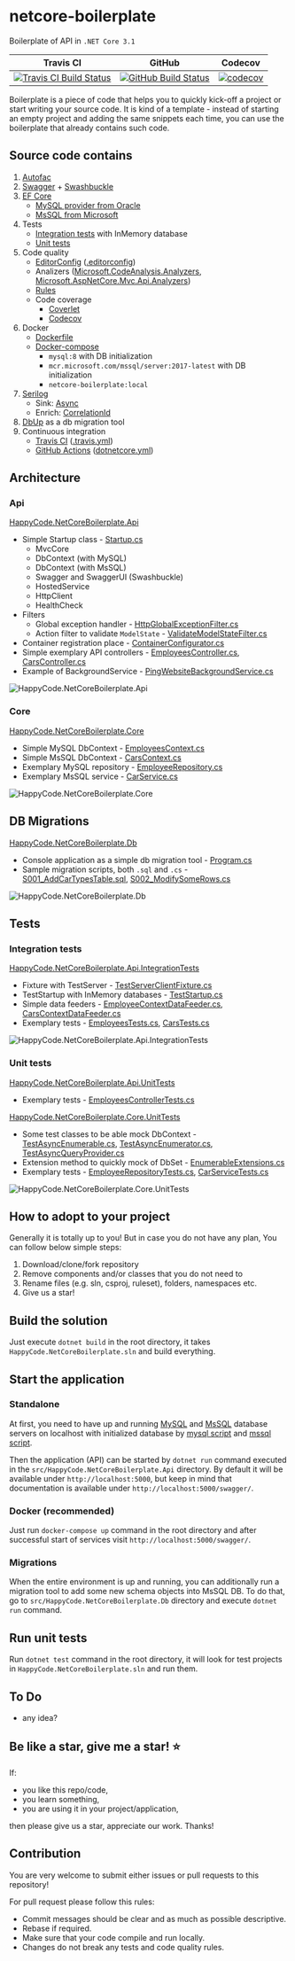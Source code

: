 # netcore-boilerplate

Boilerplate of API in `.NET Core 3.1`

| Travis CI     | GitHub        | Codecov       |
|:-------------:|:-------------:|:-------------:|
| [![Travis CI Build Status](https://travis-ci.com/lkurzyniec/netcore-boilerplate.svg?branch=master)](https://travis-ci.com/lkurzyniec/netcore-boilerplate) | [![GitHub Build Status](https://github.com/lkurzyniec/netcore-boilerplate/workflows/Build%20%26%20Test/badge.svg)](https://github.com/lkurzyniec/netcore-boilerplate/actions) | [![codecov](https://codecov.io/gh/lkurzyniec/netcore-boilerplate/branch/master/graph/badge.svg)](https://codecov.io/gh/lkurzyniec/netcore-boilerplate) |

Boilerplate is a piece of code that helps you to quickly kick-off a project or start writing your source code. It is kind of a template - instead
of starting an empty project and adding the same snippets each time, you can use the boilerplate that already contains such code.

## Source code contains

1. [Autofac](https://autofac.org/)
1. [Swagger](https://swagger.io/) + [Swashbuckle](https://github.com/domaindrivendev/Swashbuckle)
1. [EF Core](https://docs.microsoft.com/ef/)
    * [MySQL provider from Oracle](https://dev.mysql.com/doc/connector-net/en/connector-net-entityframework-core.html)
    * [MsSQL from Microsoft](https://github.com/aspnet/EntityFrameworkCore/)
1. Tests
    * [Integration tests](test/HappyCode.NetCoreBoilerplate.Api.IntegrationTests/EmployeesTests.cs) with InMemory database
    * [Unit tests](test/HappyCode.NetCoreBoilerplate.Api.UnitTests/Controllers/EmployeesControllerTests.cs)
1. Code quality
    * [EditorConfig](https://editorconfig.org/) ([.editorconfig](.editorconfig))
    * Analizers ([Microsoft.CodeAnalysis.Analyzers](https://github.com/dotnet/roslyn-analyzers), [Microsoft.AspNetCore.Mvc.Api.Analyzers](https://github.com/aspnet/AspNetCore/tree/master/src/Analyzers))
    * [Rules](HappyCode.NetCoreBoilerplate.ruleset)
    * Code coverage
        * [Coverlet](https://github.com/tonerdo/coverlet)
        * [Codecov](https://codecov.io/)
1. Docker
    * [Dockerfile](dockerfile)
    * [Docker-compose](docker-compose.yml)
        * `mysql:8` with DB initialization
        * `mcr.microsoft.com/mssql/server:2017-latest` with DB initialization
        * `netcore-boilerplate:local`
1. [Serilog](https://serilog.net/)
    * Sink: [Async](https://github.com/serilog/serilog-sinks-async)
    * Enrich: [CorrelationId](https://github.com/ekmsystems/serilog-enrichers-correlation-id)
1. [DbUp](http://dbup.github.io/) as a db migration tool
1. Continuous integration
    * [Travis CI](https://travis-ci.org/) ([.travis.yml](.travis.yml))
    * [GitHub Actions](https://github.com/features/actions) ([dotnetcore.yml](.github/workflows/dotnetcore.yml))

## Architecture

### Api

[HappyCode.NetCoreBoilerplate.Api](src/HappyCode.NetCoreBoilerplate.Api)

* Simple Startup class - [Startup.cs](src/HappyCode.NetCoreBoilerplate.Api/Startup.cs)
  * MvcCore
  * DbContext (with MySQL)
  * DbContext (with MsSQL)
  * Swagger and SwaggerUI (Swashbuckle)
  * HostedService
  * HttpClient
  * HealthCheck
* Filters
  * Global exception handler - [HttpGlobalExceptionFilter.cs](src/HappyCode.NetCoreBoilerplate.Api/Infrastructure/Filters/HttpGlobalExceptionFilter.cs)
  * Action filter to validate `ModelState` - [ValidateModelStateFilter.cs](src/HappyCode.NetCoreBoilerplate.Api/Infrastructure/Filters/ValidateModelStateFilter.cs)
* Container registration place - [ContainerConfigurator.cs](src/HappyCode.NetCoreBoilerplate.Api/Infrastructure/Configurations/ContainerConfigurator.cs)
* Simple exemplary API controllers - [EmployeesController.cs](src/HappyCode.NetCoreBoilerplate.Api/Controllers/EmployeesController.cs), [CarsController.cs](src/HappyCode.NetCoreBoilerplate.Api/Controllers/CarsController.cs)
* Example of BackgroundService - [PingWebsiteBackgroundService.cs](src/HappyCode.NetCoreBoilerplate.Api/BackgroundServices/PingWebsiteBackgroundService.cs)

![HappyCode.NetCoreBoilerplate.Api](https://kurzyniec.pl/wp-content/uploads/2019/10/netcore-boilerplate-api.png "HappyCode.NetCoreBoilerplate.Api")

### Core

[HappyCode.NetCoreBoilerplate.Core](src/HappyCode.NetCoreBoilerplate.Core)

* Simple MySQL DbContext - [EmployeesContext.cs](src/HappyCode.NetCoreBoilerplate.Core/EmployeesContext.cs)
* Simple MsSQL DbContext - [CarsContext.cs](src/HappyCode.NetCoreBoilerplate.Core/CarsContext.cs)
* Exemplary MySQL repository - [EmployeeRepository.cs](src/HappyCode.NetCoreBoilerplate.Core/Repositories/EmployeeRepository.cs)
* Exemplary MsSQL service - [CarService.cs](src/HappyCode.NetCoreBoilerplate.Core/Services/CarService.cs)

![HappyCode.NetCoreBoilerplate.Core](https://kurzyniec.pl/wp-content/uploads/2019/10/netcore-boilerplate-core.png "HappyCode.NetCoreBoilerplate.Core")

## DB Migrations

[HappyCode.NetCoreBoilerplate.Db](src/HappyCode.NetCoreBoilerplate.Db)

* Console application as a simple db migration tool - [Program.cs](src/HappyCode.NetCoreBoilerplate.Db/Program.cs)
* Sample migration scripts, both `.sql` and `.cs` - [S001_AddCarTypesTable.sql](src/HappyCode.NetCoreBoilerplate.Db/Scripts/Sql/S001_AddCarTypesTable.sql), [S002_ModifySomeRows.cs](src/HappyCode.NetCoreBoilerplate.Db/Scripts/Code/S002_ModifySomeRows.cs)

![HappyCode.NetCoreBoilerplate.Db](https://kurzyniec.pl/wp-content/uploads/2019/12/netcore-boilerplate-db.png "HappyCode.NetCoreBoilerplate.Db")

## Tests

### Integration tests

[HappyCode.NetCoreBoilerplate.Api.IntegrationTests](test/HappyCode.NetCoreBoilerplate.Api.IntegrationTests)

* Fixture with TestServer - [TestServerClientFixture.cs](test/HappyCode.NetCoreBoilerplate.Api.IntegrationTests/Infrastructure/TestServerClientFixture.cs)
* TestStartup with InMemory databases - [TestStartup.cs](test/HappyCode.NetCoreBoilerplate.Api.IntegrationTests/Infrastructure/TestStartup.cs)
* Simple data feeders - [EmployeeContextDataFeeder.cs](test/HappyCode.NetCoreBoilerplate.Api.IntegrationTests/Infrastructure/EmployeeContextDataFeeder.cs), [CarsContextDataFeeder.cs](test/HappyCode.NetCoreBoilerplate.Api.IntegrationTests/Infrastructure/CarsContextDataFeeder.cs)
* Exemplary tests - [EmployeesTests.cs](test/HappyCode.NetCoreBoilerplate.Api.IntegrationTests/EmployeesTests.cs), [CarsTests.cs](test/HappyCode.NetCoreBoilerplate.Api.IntegrationTests/CarsTests.cs)

![HappyCode.NetCoreBoilerplate.Api.IntegrationTests](https://kurzyniec.pl/wp-content/uploads/2019/10/netcore-boilerplate-itests.png "HappyCode.NetCoreBoilerplate.Api.IntegrationTests")

### Unit tests

[HappyCode.NetCoreBoilerplate.Api.UnitTests](test/HappyCode.NetCoreBoilerplate.Api.UnitTests)

* Exemplary tests - [EmployeesControllerTests.cs](test/HappyCode.NetCoreBoilerplate.Api.UnitTests/Controllers/EmployeesControllerTests.cs)

[HappyCode.NetCoreBoilerplate.Core.UnitTests](test/HappyCode.NetCoreBoilerplate.Core.UnitTests)

* Some test classes to be able mock DbContext - [TestAsyncEnumerable.cs](test/HappyCode.NetCoreBoilerplate.Core.UnitTests/Infrastructure/TestAsyncEnumerable.cs), [TestAsyncEnumerator.cs](test/HappyCode.NetCoreBoilerplate.Core.UnitTests/Infrastructure/TestAsyncEnumerator.cs), [TestAsyncQueryProvider.cs](test/HappyCode.NetCoreBoilerplate.Core.UnitTests/Infrastructure/TestAsyncQueryProvider.cs)
* Extension method to quickly mock of DbSet - [EnumerableExtensions.cs](test/HappyCode.NetCoreBoilerplate.Core.UnitTests/Infrastructure/EnumerableExtensions.cs)
* Exemplary tests - [EmployeeRepositoryTests.cs](test/HappyCode.NetCoreBoilerplate.Core.UnitTests/Repositories/EmployeeRepositoryTests.cs), [CarServiceTests.cs](test/HappyCode.NetCoreBoilerplate.Core.UnitTests/Repositories/CarServiceTests.cs)

![HappyCode.NetCoreBoilerplate.Core.UnitTests](https://kurzyniec.pl/wp-content/uploads/2019/10/netcore-boilerplate-utests.png "HappyCode.NetCoreBoilerplate.Core.UnitTests")

## How to adopt to your project

Generally it is totally up to you! But in case you do not have any plan, You can follow below simple steps:

1. Download/clone/fork repository
1. Remove components and/or classes that you do not need to
1. Rename files (e.g. sln, csproj, ruleset), folders, namespaces etc.
1. Give us a star!

## Build the solution

Just execute `dotnet build` in the root directory, it takes `HappyCode.NetCoreBoilerplate.sln` and build everything.

## Start the application

### Standalone

At first, you need to have up and running [MySQL](https://www.mysql.com/downloads/) and [MsSQL](https://www.microsoft.com/sql-server/sql-server-downloads) database servers on localhost with initialized
database by [mysql script](db/mysql/mysql-employees.sql) and [mssql script](db/mssql/mssql-cars.sql).

Then the application (API) can be started by `dotnet run` command executed in the `src/HappyCode.NetCoreBoilerplate.Api` directory.
By default it will be available under `http://localhost:5000`, but keep in mind that documentation is available under
`http://localhost:5000/swagger/`.

### Docker (recommended)

Just run `docker-compose up` command in the root directory and after successful start of services visit `http://localhost:5000/swagger/`.

### Migrations

When the entire environment is up and running, you can additionally run a migration tool to add some new schema objects into MsSQL DB. To do that, go to `src/HappyCode.NetCoreBoilerplate.Db` directory and execute `dotnet run` command.

## Run unit tests

Run `dotnet test` command in the root directory, it will look for test projects in `HappyCode.NetCoreBoilerplate.sln` and run them.

## To Do

* any idea?

## Be like a star, give me a star! :star:

If:

* you like this repo/code,
* you learn something,
* you are using it in your project/application,

then please give us a star, appreciate our work. Thanks!

## Contribution

You are very welcome to submit either issues or pull requests to this repository!

For pull request please follow this rules:

* Commit messages should be clear and as much as possible descriptive.
* Rebase if required.
* Make sure that your code compile and run locally.
* Changes do not break any tests and code quality rules.
